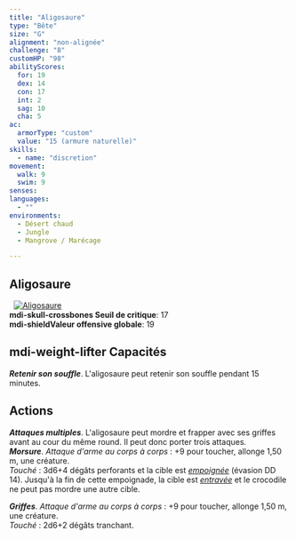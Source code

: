 ```yaml
---
title: "Aligosaure"
type: "Bête"
size: "G"
alignment: "non-alignée"
challenge: "8"
customHP: "98"
abilityScores:
  for: 19
  dex: 14
  con: 17
  int: 2
  sag: 10
  cha: 5
ac:
  armorType: "custom"
  value: "15 (armure naturelle)"
skills:
  - name: "discretion"
movement:
  walk: 9
  swim: 9
senses:
languages:
  - ""
environments:
  - Désert chaud
  - Jungle
  - Mangrove / Marécage

---
```

## Aligosaure
&nbsp;
[![Aligosaure](https://www.douaratil.fr/illustrations/bete/aligosaurem.png)](https://www.douaratil.fr/illustrations/bete/aligosaure.jpg)  
**<v-icon>mdi-skull-crossbones</v-icon> Seuil de critique**: 17      
**<v-icon>mdi-shield</v-icon>Valeur offensive globale**: 19   
## <v-icon>mdi-weight-lifter</v-icon> Capacités
_**Retenir son souffle**_. L'aligosaure peut retenir son souffle pendant 15 minutes.

## Actions
_**Attaques multiples**_. L'aligosaure peut mordre et frapper avec ses griffes avant au cour du même round. Il peut donc porter trois attaques.  
_**Morsure**_. _Attaque d'arme au corps à corps_ : +9 pour toucher, allonge 1,50 m, une créature.  
_Touché_ : 3d6+4 dégâts perforants et la cible est [_empoignée_](/gerer-la-sante-du-personnage/#empoigne) (évasion DD 14). Jusqu'à la fin de cette empoignade, la cible est [_entravée_](/gerer-la-sante-du-personnage/#entrave) et le crocodile ne peut pas mordre une autre cible.

_**Griffes**_. _Attaque d'arme au corps à corps_ : +9 pour toucher, allonge 1,50 m, une créature.  
_Touché_ : 2d6+2 dégâts tranchant.
